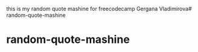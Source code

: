 this is my random quote mashine for freecodecamp
Gergana Vladimirova# random-quote-mashine
# random-quote-mashine
